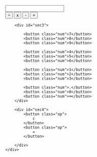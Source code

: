 <!DOCTYPE html>
<html lang="en">

<head>
    <meta charset="UTF-8">
    <meta name="viewport" content="width=device-width, initial-scale=1.0">
    <title>Experimental</title>
    <link rel="stylesheet" href="css/style.css">

</head>

<body>
    <div id="calc">
        <div id="sec1">
            <input type="text" readonly>
        </div>
        <div id="sec2">
            <button class="op">&divide;</button>
            <button class="op">x</button>
            <button class="op">-</button>
            <button class="op">+</button>
        </div>

        <div id="sec3">

            <button class="num">7</button>
            <button class="num">8</button>
            <button class="num">9</button>

            <button class="num">4</button>
            <button class="num">5</button>
            <button class="num">6</button>

            <button class="num">1</button>
            <button class="num">2</button>
            <button class="num">3</button>

            <button class="num">.</button>
            <button class="num">0</button>
            <button class="num">⌫</button>
        </div>

        <div id="sec4">
            <button class="op">
                c
            </button>
            <button class="op">
                =
            </button>

        </div>
    </div>
</body>
<script src="js/code.js"></script>

</html>